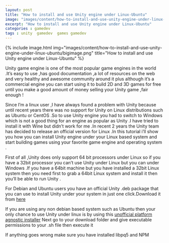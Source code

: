 ```yaml
---
layout: post
title: "How to install and use Unity engine under Linux-Ubuntu"
image: "images/content/how-to-install-and-use-unity-engine-under-linux-ubuntu/titleimage.png"
excerpt: "How to install and use Unity engine under Linux-Ubuntu"
categories : gamedev
tags : unity  gamedev  games gamedev
---
```


{% include image.html
   img="images/content/how-to-install-and-use-unity-engine-under-linux-ubuntu/bigimage.png"
       title="How to install and use Unity engine under Linux-Ubuntu"
%}
 
Unity game engine is one of the most popular game engines in the world .It’s easy to use ,has good documentation ,a lot of resources on the web and very healthy and awesome community around it plus although it’s a commercial engine you can start using it to build 2D and 3D games for free until you make a good amount of money selling your Unity game ,fair enough !

Since I’m a linux user ,I have always found a problem with Unity because until recent years there was no support for Unity on Linux distributions such as Ubuntu or CentOS .So to use Unity engine you had to switch to Windows which is not a good thing for an engine as popular as Unity .I have tried to install it with Wine but didn’t work for me .In recent 2 years the Unity team has decided to release an official version for Linux .In this tutorial i’ll show you how you can install Unity engine under your Linux based system and start building games using your favorite game engine and operating system .

First of all ,Unity does only support 64 bit processors under Linux so if you have a 32bit processor you can’t use Unity under Linux but you can under Windows .If you have a 64bit machine but you have installed a 32bit Linux system then you need first to grab a 64bit Linux system and install it then you’ll be able to run Unity .

For Debian and Ubuntu users you have an official Unity .deb package that you can use to install Unity under your system in just one click.Download it from [here](http://download.unity3d.com/download_unity/unity-editor-5.1.0f3+2015082501_amd64.deb) 


If you are using any non debian based system such as Ubuntu then your only chance to use Unity under linux is by using this [unofficial platform agnostic installer](http://download.unity3d.com/download_unity/linux/unity-editor-installer-5.3.5f1+20160525.sh) 
Next go to your download folder and give executable permissions to your .sh file then execute it 

If anything goes wrong make sure you have installed libpq5 and NPM









 
   
